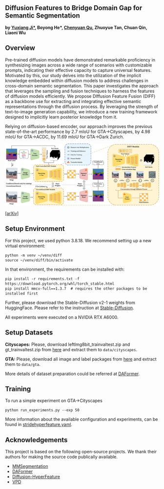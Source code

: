 ## Diffusion Features to Bridge Domain Gap for Semantic Segmentation

**by [Yuxiang Ji*](https://yux1angji.github.io/), Boyong He\*, [Chenyuan Qu](https://chenyuanqu.com/), Zhuoyue Tan, Chuan Qin, Liaoni Wu**


## Overview

Pre-trained diffusion models have demonstrated remarkable proficiency in synthesizing images across a wide range of scenarios with customizable prompts, indicating their effective capacity to capture universal features. 
Motivated by this, our study delves into the utilization of the implicit knowledge embedded within diffusion models to address challenges in cross-domain semantic segmentation. 
This paper investigates the approach that leverages the sampling and fusion techniques to harness the features of diffusion models efficiently. 
We propose DIffusion Feature Fusion (DIFF) as a backbone use for extracting and integrating effective semantic representations through the diffusion process.
By leveraging the strength of text-to-image generation capability, we introduce a new training framework designed to implicitly learn posterior knowledge from it.

Relying on diffusion-based encoder, our approach improves
the previous state-of-the-art performance by 2.7 mIoU for GTA→Cityscapes,
by 4.98 mIoU for GTA→ACDC, by 11.69 mIoU for GTA→Dark Zurich.

![intro](resources/pipeline.jpg)

[[arXiv]](https://arxiv.org/abs/2406.00777)

## Setup Environment

For this project, we used python 3.8.18. We recommend setting up a new virtual
environment:

```shell
python -m venv ~/venv/diff
source ~/venv/diff/bin/activate
```

In that environment, the requirements can be installed with:

```shell
pip install -r requirements.txt -f https://download.pytorch.org/whl/torch_stable.html
pip install mmcv-full==1.3.7  # requires the other packages to be installed first
```

Further, please download the Stable-Diffusion v2-1 weights from HuggingFace. 
Please refer to the instruction at [Stable-Diffusion](https://huggingface.co/stabilityai/stable-diffusion-2-1).


All experiments were executed on a NVIDIA RTX A6000.

## Setup Datasets

**Cityscapes:** Please, download leftImg8bit_trainvaltest.zip and
gt_trainvaltest.zip from [here](https://www.cityscapes-dataset.com/downloads/)
and extract them to `data/cityscapes`.

**GTA:** Please, download all image and label packages from
[here](https://download.visinf.tu-darmstadt.de/data/from_games/) and extract
them to `data/gta`.

More details of dataset preparation could be referred at [DAFormer](https://github.com/lhoyer/DAFormer).


## Training

To run a simple experiment on GTA→Cityscapes

```shell
python run_experiments.py --exp 50
```

More information about the available configuration and experiments, can be
found in [stridehyperfeature.yaml](mmseg/models/backbones/diff/configs/stridehyperfeature.yaml).


## Acknowledgements

This project is based on the following open-source projects. We thank their
authors for making the source code publically available.

* [MMSegmentation](https://github.com/open-mmlab/mmsegmentation)
* [DAFormer](https://github.com/lhoyer/DAFormer)
* [Diffusion-HyperFeature](https://github.com/diffusion-hyperfeatures/diffusion_hyperfeatures)
* [VPD](https://github.com/wl-zhao/VPD)

